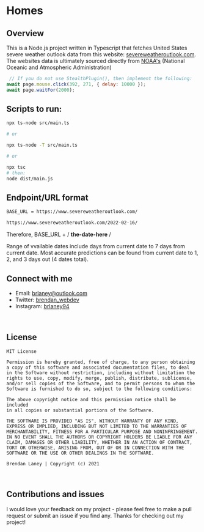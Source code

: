 # Homes

## Overview

This is a Node.js project written in Typescript that fetches United States severe weather outlook data from this website: [severeweatheroutlook.com](https://www.severeweatheroutlook.com/). The websites data is ultimately sourced directly from [NOAA's](https://www.spc.noaa.gov/) (National Oceanic and Atmospheric Administration)

```jsx
 // If you do not use StealthPlugin(), then implement the following:
await page.mouse.click(392, 271, { delay: 10000 });
await page.waitFor(2000);

```

## Scripts to run:

```bash
npx ts-node src/main.ts

# or

npx ts-node -T src/main.ts

# or

npx tsc
# then:
node dist/main.js
```

## Endpoint/URL format

```bash
BASE_URL = https://www.severeweatheroutlook.com/

https://www.severeweatheroutlook.com/2022-02-16/
```

Therefore, BASE_URL + / **the-date-here** /

Range of vvailable dates include days from current date to 7 days from current date.
Most accurate predictions can be found from current date to 1, 2, and 3 days out (4 dates total).

## Connect with me

- Email: <brlaney@outlook.com>
- Twitter: [brendan_webdev](https://twitter.com/Brendan_webdev)
- Instagram: [brlaney94](https://www.instagram.com/brlaney94/)

</br>

## License

```text
MIT License

Permission is hereby granted, free of charge, to any person obtaining
a copy of this software and associated documentation files, to deal 
in the Software without restriction, including without limitation the
rights to use, copy, modify, merge, publish, distribute, sublicense, 
and/or sell copies of the Software, and to permit persons to whom the 
Software is furnished to do so, subject to the following conditions:

The above copyright notice and this permission notice shall be included 
in all copies or substantial portions of the Software.

THE SOFTWARE IS PROVIDED "AS IS", WITHOUT WARRANTY OF ANY KIND, 
EXPRESS OR IMPLIED, INCLUDING BUT NOT LIMITED TO THE WARRANTIES OF 
MERCHANTABILITY, FITNESS FOR A PARTICULAR PURPOSE AND NONINFRINGEMENT.
IN NO EVENT SHALL THE AUTHORS OR COPYRIGHT HOLDERS BE LIABLE FOR ANY 
CLAIM, DAMAGES OR OTHER LIABILITY, WHETHER IN AN ACTION OF CONTRACT, 
TORT OR OTHERWISE, ARISING FROM, OUT OF OR IN CONNECTION WITH THE 
SOFTWARE OR THE USE OR OTHER DEALINGS IN THE SOFTWARE.

Brendan Laney | Copyright (c) 2021
```

</br>

## Contributions and issues

I would love your feedback on my project - please feel free to make a pull request or submit an issue if you find any. Thanks for checking out my project!

